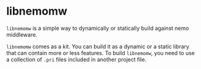 # libnemomw

`libnemomw` is a simple way to dynamically or statically build against 
nemo middleware. 

`libnemomw` comes as a kit. You can build it as a dynamic or a static 
library that can contain more or less features. To build `libnemomw`, 
you need to use a collection of `.pri` files included in another project
file.

